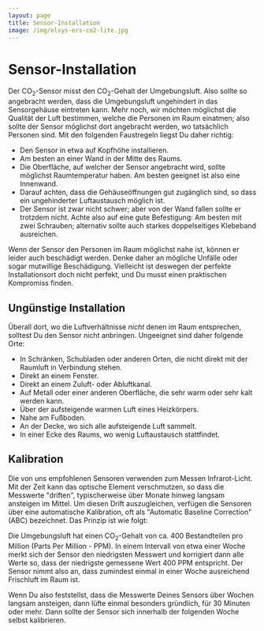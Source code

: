 ```yaml
---
layout: page
title: Sensor-Installation
image: /img/elsys-ers-co2-lite.jpg
---
```


# Sensor-Installation

Der CO<sub>2</sub>-Sensor misst den CO<sub>2</sub>-Gehalt der Umgebungsluft. Also sollte so angebracht werden, dass die Umgebungsluft ungehindert in das Sensorgehäuse eintreten kann. Mehr noch, wir möchten möglichst die Qualität der Luft bestimmen, welche die Personen im Raum einatmen; also sollte der Sensor möglichst dort angebracht werden, wo tatsächlich Personen sind. Mit den folgenden Faustregeln liegst Du daher richtig:

- Den Sensor in etwa auf Kopfhöhe installieren.
- Am besten an einer Wand in der Mitte des Raums.
- Die Oberfläche, auf welcher der Sensor angebracht wird, sollte möglichst Raumtemperatur haben. Am besten geeignet ist also eine Innenwand.
- Darauf achten, dass die Gehäuseöffnungen gut zugänglich sind, so dass ein ungehinderter Luftaustausch möglich ist.
- Der Sensor ist zwar nicht schwer; aber von der Wand fallen sollte er trotzdem nicht. Achte also auf eine gute Befestigung: Am besten mit zwei Schrauben; alternativ sollte auch starkes doppelseitiges Klebeband ausreichen.

Wenn der Sensor den Personen im Raum möglichst nahe ist, können er leider auch beschädigt werden. Denke daher an mögliche Unfälle oder sogar mutwillige Beschädigung. Vielleicht ist deswegen der perfekte Installationsort doch nicht perfekt, und Du musst einen praktischen Kompromiss finden.

## Ungünstige Installation

Überall dort, wo die Luftverhältnisse _nicht_ denen im Raum entsprechen, solltest Du den Sensor nicht anbringen. Ungeeignet sind daher folgende Orte:

- In Schränken, Schubladen oder anderen Orten, die nicht direkt mit der Raumluft in Verbindung stehen.
- Direkt an einem Fenster.
- Direkt an einem Zuluft- oder Abluftkanal.
- Auf Metall oder einer anderen Oberfläche, die sehr warm oder sehr kalt werden kann.
- Über der aufsteigende warmen Luft eines Heizkörpers.
- Nahe am Fußboden.
- An der Decke, wo sich alle aufsteigende Luft sammelt.
- In einer Ecke des Raums, wo wenig Luftaustausch stattfindet.

## Kalibration

Die von uns empfohlenen Sensoren verwenden zum Messen Infrarot-Licht. Mit der Zeit kann das optische Element verschmutzen, so dass die Messwerte "driften", typischerweise über Monate hinweg langsam ansteigen im Mittel. Um diesen Drift auszugleichen, verfügen die Sensoren über eine automatische Kalibration, oft als "Automatic Baseline Correction" (ABC) bezeichnet. Das Prinzip ist wie folgt:

Die Umgebungsluft hat einen CO<sub>2</sub>-Gehalt von ca. 400 Bestandteilen pro Million (Parts Per Million - PPM). In einem Intervall von etwa einer Woche merkt sich der Sensor den niedrigsten Messwert und korrigiert dann alle Werte so, dass der niedrigste gemessene Wert 400 PPM entspricht. Der Sensor nimmt also an, dass zumindest einmal in einer Woche ausreichend Frischluft im Raum ist.

Wenn Du also feststellst, dass die Messwerte Deines Sensors über Wochen langsam ansteigen, dann lüfte einmal besonders gründlich, für 30 Minuten oder mehr. Dann sollte der Sensor sich innerhalb der folgenden Woche selbst kalibrieren.
